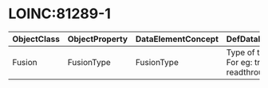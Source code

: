 # LOINC:81289-1

| ObjectClass | ObjectProperty | DataElementConcept | DefDataElementConcept | ValueMeaning | LabelValueMeaning | Referentiel | url | ConceptualDomain | TypeConceptualDomain | FormatConceptualDomain | IdDataElementConcept |
| ----------- | -------------- | ------------------ | --------------------- | ------------ | ----------------- | ----------- | --- | ---------------- | -------------------- | ---------------------- | -------------------- |
| Fusion | FusionType | FusionType | Type of the fusion event. For eg: translocation, readthrough | LA26331-1 | translocation | LOINC | http://r.details.loinc.org/LOINC/81289-1.html | LOINC:81289-1 | Enumerated | String | O28 |
